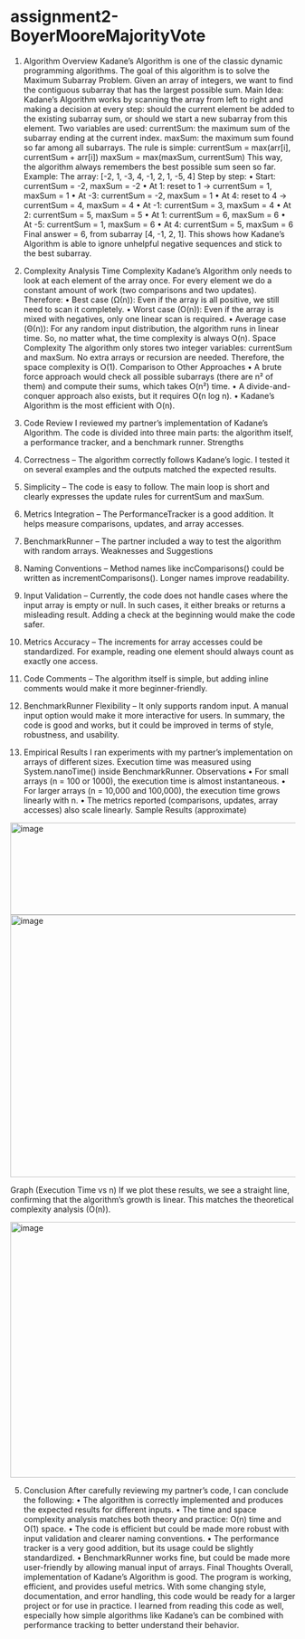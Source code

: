 # assignment2-BoyerMooreMajorityVote

1. Algorithm Overview
Kadane’s Algorithm is one of the classic dynamic programming algorithms. The goal of this algorithm is to solve the Maximum Subarray Problem. Given an array of integers, we want to find the contiguous subarray that has the largest possible sum.
Main Idea:
Kadane’s Algorithm works by scanning the array from left to right and making a decision at every step: should the current element be added to the existing subarray sum, or should we start a new subarray from this element.
Two variables are used:
currentSum: the maximum sum of the subarray ending at the current index.
maxSum: the maximum sum found so far among all subarrays.
The rule is simple:
currentSum = max(arr[i], currentSum + arr[i])
maxSum = max(maxSum, currentSum)
This way, the algorithm always remembers the best possible sum seen so far.
Example:
The array:
[-2, 1, -3, 4, -1, 2, 1, -5, 4]
Step by step:
•	Start: currentSum = -2, maxSum = -2
•	At 1: reset to 1 → currentSum = 1, maxSum = 1
•	At -3: currentSum = -2, maxSum = 1
•	At 4: reset to 4 → currentSum = 4, maxSum = 4
•	At -1: currentSum = 3, maxSum = 4
•	At 2: currentSum = 5, maxSum = 5
•	At 1: currentSum = 6, maxSum = 6
•	At -5: currentSum = 1, maxSum = 6
•	At 4: currentSum = 5, maxSum = 6
Final answer = 6, from subarray [4, -1, 2, 1].
This shows how Kadane’s Algorithm is able to ignore unhelpful negative sequences and stick to the best subarray.

2. Complexity Analysis
Time Complexity
Kadane’s Algorithm only needs to look at each element of the array once. For every element we do a constant amount of work (two comparisons and two updates). Therefore:
•	Best case (Ω(n)): Even if the array is all positive, we still need to scan it completely.
•	Worst case (O(n)): Even if the array is mixed with negatives, only one linear scan is required.
•	Average case (Θ(n)): For any random input distribution, the algorithm runs in linear time.
So, no matter what, the time complexity is always O(n).
Space Complexity
The algorithm only stores two integer variables: currentSum and maxSum. No extra arrays or recursion are needed. Therefore, the space complexity is O(1).
Comparison to Other Approaches
•	A brute force approach would check all possible subarrays (there are n² of them) and compute their sums, which takes O(n²) time.
•	A divide-and-conquer approach also exists, but it requires O(n log n).
•	Kadane’s Algorithm is the most efficient with O(n).

3. Code Review
I reviewed my partner’s implementation of Kadane’s Algorithm. The code is divided into three main parts: the algorithm itself, a performance tracker, and a benchmark runner.
Strengths
1.	Correctness – The algorithm correctly follows Kadane’s logic. I tested it on several examples and the outputs matched the expected results.
2.	Simplicity – The code is easy to follow. The main loop is short and clearly expresses the update rules for currentSum and maxSum.
3.	Metrics Integration – The PerformanceTracker is a good addition. It helps measure comparisons, updates, and array accesses. 
4.	BenchmarkRunner – The partner included a way to test the algorithm with random arrays.
Weaknesses and Suggestions
1.	Naming Conventions – Method names like incComparisons() could be written as incrementComparisons(). Longer names improve readability.
2.	Input Validation – Currently, the code does not handle cases where the input array is empty or null. In such cases, it either breaks or returns a misleading result. Adding a check at the beginning would make the code safer.
3.	Metrics Accuracy – The increments for array accesses could be standardized. For example, reading one element should always count as exactly one access.
4.	Code Comments – The algorithm itself is simple, but adding inline comments would make it more beginner-friendly.
5.	BenchmarkRunner Flexibility – It only supports random input. A manual input option would make it more interactive for users.
In summary, the code is good and works, but it could be improved in terms of style, robustness, and usability.

4. Empirical Results
I ran experiments with my partner’s implementation on arrays of different sizes. Execution time was measured using System.nanoTime() inside BenchmarkRunner.
Observations
•	For small arrays (n = 100 or 1000), the execution time is almost instantaneous.
•	For larger arrays (n = 10,000 and 100,000), the execution time grows linearly with n.
•	The metrics reported (comparisons, updates, array accesses) also scale linearly.
Sample Results (approximate)

 <img width="974" height="163" alt="image" src="https://github.com/user-attachments/assets/9a5425d2-e065-4054-a602-3f5b15b21b0c" />
 <img width="974" height="464" alt="image" src="https://github.com/user-attachments/assets/5a02adcc-a04d-48e7-8878-be69f34aac34" />

Graph (Execution Time vs n)
If we plot these results, we see a straight line, confirming that the algorithm’s growth is linear.
This matches the theoretical complexity analysis (O(n)).

<img width="951" height="452" alt="image" src="https://github.com/user-attachments/assets/c604993c-62d7-41fb-aff2-ca886249c948" />

5. Conclusion
After carefully reviewing my partner’s code, I can conclude the following:
•	The algorithm is correctly implemented and produces the expected results for different inputs.
•	The time and space complexity analysis matches both theory and practice: O(n) time and O(1) space.
•	The code is efficient but could be made more robust with input validation and clearer naming conventions.
•	The performance tracker is a very good addition, but its usage could be slightly standardized.
•	BenchmarkRunner works fine, but could be made more user-friendly by allowing manual input of arrays.
Final Thoughts
Overall, implementation of Kadane’s Algorithm is good. The program is working, efficient, and provides useful metrics. With some changing style, documentation, and error handling, this code would be ready for a larger project or for use in practice.
I learned from reading this code as well, especially how simple algorithms like Kadane’s can be combined with performance tracking to better understand their behavior.


